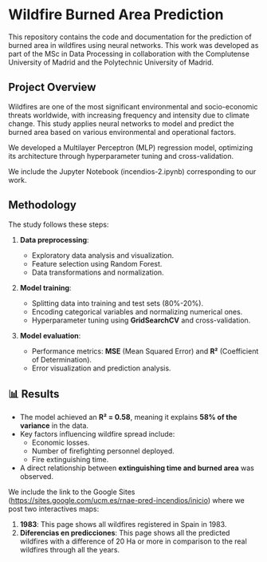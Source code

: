 # Wildfire Burned Area Prediction

This repository contains the code and documentation for the prediction of burned area in wildfires using neural networks. 
This work was developed as part of the MSc in Data Processing in collaboration with the Complutense University of Madrid and the Polytechnic University of Madrid.

## Project Overview

Wildfires are one of the most significant environmental and socio-economic threats worldwide, with increasing frequency and intensity due to climate change. 
This study applies neural networks to model and predict the burned area based on various environmental and operational factors.

We developed a Multilayer Perceptron (MLP) regression model, optimizing its architecture through hyperparameter tuning and cross-validation.

We include the Jupyter Notebook (incendios-2.ipynb) corresponding to our work.


## Methodology

The study follows these steps:

1. **Data preprocessing**:
   - Exploratory data analysis and visualization.
   - Feature selection using Random Forest.
   - Data transformations and normalization.

2. **Model training**:
   - Splitting data into training and test sets (80%-20%).
   - Encoding categorical variables and normalizing numerical ones.
   - Hyperparameter tuning using **GridSearchCV** and cross-validation.

3. **Model evaluation**:
   - Performance metrics: **MSE** (Mean Squared Error) and **R²** (Coefficient of Determination).
   - Error visualization and prediction analysis.

## 📊 Results

- The model achieved an **R² = 0.58**, meaning it explains **58% of the variance** in the data.
- Key factors influencing wildfire spread include:
  - Economic losses.
  - Number of firefighting personnel deployed.
  - Fire extinguishing time.
- A direct relationship between **extinguishing time and burned area** was observed.


We include the link to the Google Sites (https://sites.google.com/ucm.es/rnae-pred-incendios/inicio) where we post two interactives maps: 
1. **1983**: This page shows all wildfires registered in Spain in 1983.
2. **Diferencias en predicciones**: This page shows all the predicted wildfires with a difference of 20 Ha or more in comparison to the real wildfires through all the years.
